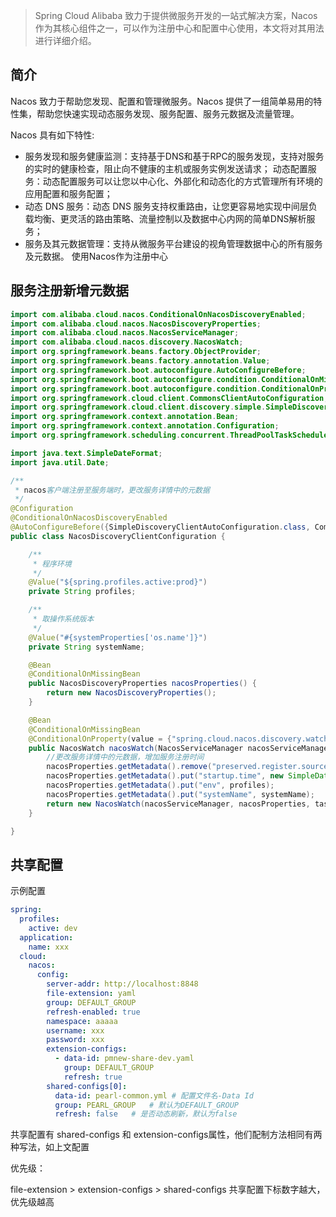 > Spring Cloud Alibaba 致力于提供微服务开发的一站式解决方案，Nacos 作为其核心组件之一，可以作为注册中心和配置中心使用，本文将对其用法进行详细介绍。

## 简介

Nacos 致力于帮助您发现、配置和管理微服务。Nacos 提供了一组简单易用的特性集，帮助您快速实现动态服务发现、服务配置、服务元数据及流量管理。

Nacos 具有如下特性:
* 服务发现和服务健康监测：支持基于DNS和基于RPC的服务发现，支持对服务的实时的健康检查，阻止向不健康的主机或服务实例发送请求；
动态配置服务：动态配置服务可以让您以中心化、外部化和动态化的方式管理所有环境的应用配置和服务配置；
* 动态 DNS 服务：动态 DNS 服务支持权重路由，让您更容易地实现中间层负载均衡、更灵活的路由策略、流量控制以及数据中心内网的简单DNS解析服务；
* 服务及其元数据管理：支持从微服务平台建设的视角管理数据中心的所有服务及元数据。
使用Nacos作为注册中心

## 服务注册新增元数据

```java
import com.alibaba.cloud.nacos.ConditionalOnNacosDiscoveryEnabled;
import com.alibaba.cloud.nacos.NacosDiscoveryProperties;
import com.alibaba.cloud.nacos.NacosServiceManager;
import com.alibaba.cloud.nacos.discovery.NacosWatch;
import org.springframework.beans.factory.ObjectProvider;
import org.springframework.beans.factory.annotation.Value;
import org.springframework.boot.autoconfigure.AutoConfigureBefore;
import org.springframework.boot.autoconfigure.condition.ConditionalOnMissingBean;
import org.springframework.boot.autoconfigure.condition.ConditionalOnProperty;
import org.springframework.cloud.client.CommonsClientAutoConfiguration;
import org.springframework.cloud.client.discovery.simple.SimpleDiscoveryClientAutoConfiguration;
import org.springframework.context.annotation.Bean;
import org.springframework.context.annotation.Configuration;
import org.springframework.scheduling.concurrent.ThreadPoolTaskScheduler;

import java.text.SimpleDateFormat;
import java.util.Date;

/**
 * nacos客户端注册至服务端时，更改服务详情中的元数据
 */
@Configuration
@ConditionalOnNacosDiscoveryEnabled
@AutoConfigureBefore({SimpleDiscoveryClientAutoConfiguration.class, CommonsClientAutoConfiguration.class})
public class NacosDiscoveryClientConfiguration {

    /**
     * 程序环境
     */
    @Value("${spring.profiles.active:prod}")
    private String profiles;

    /**
     * 取操作系统版本
     */
    @Value("#{systemProperties['os.name']}")
    private String systemName;

    @Bean
    @ConditionalOnMissingBean
    public NacosDiscoveryProperties nacosProperties() {
        return new NacosDiscoveryProperties();
    }

    @Bean
    @ConditionalOnMissingBean
    @ConditionalOnProperty(value = {"spring.cloud.nacos.discovery.watch.enabled"}, matchIfMissing = true)
    public NacosWatch nacosWatch(NacosServiceManager nacosServiceManager, NacosDiscoveryProperties nacosProperties, ObjectProvider<ThreadPoolTaskScheduler> taskScheduler) {
        //更改服务详情中的元数据，增加服务注册时间
        nacosProperties.getMetadata().remove("preserved.register.source");
        nacosProperties.getMetadata().put("startup.time", new SimpleDateFormat("yyyy-MM-dd HH:mm:ss").format(new Date()));
        nacosProperties.getMetadata().put("env", profiles);
        nacosProperties.getMetadata().put("systemName", systemName);
        return new NacosWatch(nacosServiceManager, nacosProperties, taskScheduler);
    }

}
```

## 共享配置
示例配置

```yaml
spring:
  profiles:
    active: dev
  application:
    name: xxx
  cloud:
    nacos:
      config:
        server-addr: http://localhost:8848
        file-extension: yaml
        group: DEFAULT_GROUP
        refresh-enabled: true
        namespace: aaaaa
        username: xxx
        password: xxx
        extension-configs:
          - data-id: pmnew-share-dev.yaml
            group: DEFAULT_GROUP
            refresh: true
        shared-configs[0]:
          data-id: pearl-common.yml # 配置文件名-Data Id
          group: PEARL_GROUP   # 默认为DEFAULT_GROUP
          refresh: false   # 是否动态刷新，默认为false
```

共享配置有 shared-configs 和 extension-configs属性，他们配制方法相同有两种写法，如上文配置

优先级：

file-extension > extension-configs > shared-configs  共享配置下标数字越大，优先级越高
